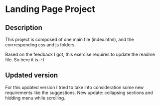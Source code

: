 # Landing Page Project

## Description

This project is composed of one main file (index.html), and the corrresponding css and js folders.

Based on the feedback I got, this exercise requires to update the readme file.
So here it is :-)

## Updated version

For this updated version I tried to take into consideration some new requirements like the suggestions.
New update: collapsing sections and hidding menu while scrolling.
